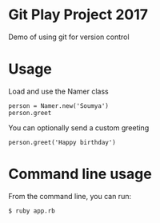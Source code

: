 # Git Play Project 2017

Demo of using git for version control

# Usage

Load and use the Namer class

```
person = Namer.new('Soumya')
person.greet
```

You can optionally send a custom greeting
```
person.greet('Happy birthday')
```

# Command line usage
From the command line, you can run:
```
$ ruby app.rb
```
